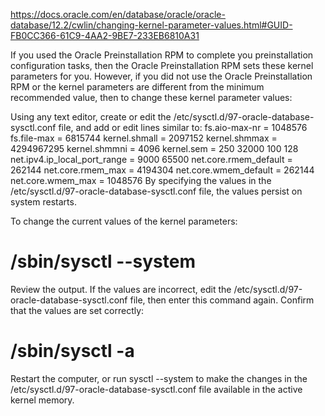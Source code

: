 

https://docs.oracle.com/en/database/oracle/oracle-database/12.2/cwlin/changing-kernel-parameter-values.html#GUID-FB0CC366-61C9-4AA2-9BE7-233EB6810A31

If you used the Oracle Preinstallation RPM to complete you preinstallation configuration tasks, then the Oracle Preinstallation RPM sets these kernel parameters for you. However, if you did not use the Oracle Preinstallation RPM or the kernel parameters are different from the minimum recommended value, then to change these kernel parameter values:

Using any text editor, create or edit the /etc/sysctl.d/97-oracle-database-sysctl.conf file, and add or edit lines similar to:
fs.aio-max-nr = 1048576
fs.file-max = 6815744
kernel.shmall = 2097152
kernel.shmmax = 4294967295
kernel.shmmni = 4096
kernel.sem = 250 32000 100 128
net.ipv4.ip_local_port_range = 9000 65500
net.core.rmem_default = 262144
net.core.rmem_max = 4194304
net.core.wmem_default = 262144
net.core.wmem_max = 1048576
By specifying the values in the /etc/sysctl.d/97-oracle-database-sysctl.conf file, the values persist on system restarts.

To change the current values of the kernel parameters:
# /sbin/sysctl --system
Review the output. If the values are incorrect, edit the /etc/sysctl.d/97-oracle-database-sysctl.conf file, then enter this command again.
Confirm that the values are set correctly:
# /sbin/sysctl -a
Restart the computer, or run sysctl --system to make the changes in the /etc/sysctl.d/97-oracle-database-sysctl.conf file available in the active kernel memory.


